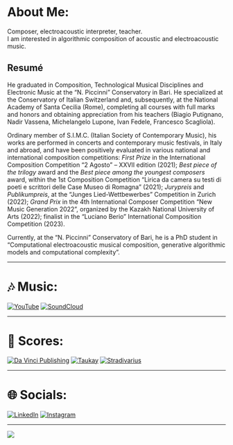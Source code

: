 # About Me:

Composer, electroacoustic interpreter, teacher.\
I am interested in algorithmic composition of acoustic and electroacoustic music.

## Resumé

He graduated in Composition, Technological Musical Disciplines and Electronic Music at the “N. Piccinni” Conservatory in Bari. He specialized at the Conservatory of Italian Switzerland and, subsequently, at the National Academy of Santa Cecilia (Rome), completing all courses with full marks and honors and obtaining appreciation from his teachers (Biagio Putignano, Nadir Vassena, Michelangelo Lupone, Ivan Fedele, Francesco Scagliola).

Ordinary member of S.I.M.C. (Italian Society of Contemporary Music), his works are performed in concerts and contemporary music festivals, in Italy and abroad, and have been positively evaluated in various national and international composition competitions: _First Prize_ in the International Composition Competition “2 Agosto” – XXVII edition (2021); _Best piece of the trilogy_ award and the _Best piece among the youngest composers_ award, within the 1st Composition Competition “Lirica da camera su testi di poeti e scrittori delle Case Museo di Romagna” (2021); _Jurypreis_ and _Publikumpreis_, at the “Junges Lied-Wettbewerbes” Competition in Zurich (2022); _Grand Prix_ in the 4th International Composer Competition “New Music Generation 2022”, organized by the Kazakh National University of Arts (2022); finalist in the “Luciano Berio” International Composition Competition (2023).

Currently, at the “N. Piccinni” Conservatory of Bari, he is a PhD student in “Computational electroacoustic musical composition, generative algorithmic models and computational complexity”.

---

# 🎶 Music:

[![YouTube](https://img.shields.io/badge/YouTube-%23FF0000.svg?logo=YouTube&logoColor=white)](https://www.youtube.com/c/FrancescoVitucciComposer)
[![SoundCloud](https://img.shields.io/badge/-SoundCloud-orange?logo=SoundCloud&logoColor=white)](https://soundcloud.com/francesco_vitucci)

---

# 🎼 Scores:

[![Da Vinci Publishing](https://img.shields.io/badge/Da%20Vinci%20Publishing-Buy-Green?labelColor=beige&style=flat&link=https://davinci-edition.com/composer/francesco-vitucci/)](https://davinci-edition.com/composer/francesco-vitucci/)
[![Taukay](https://img.shields.io/badge/Taukay-Buy(0%E2%82%AC)-black?labelColor=white&style=flat&link=https://www.taukay.it/data1/index.php?option=com_content&view=article&id=988:francesco-vitucci-it&catid=86&lang=it&Itemid=278)](https://www.taukay.it/data1/index.php?option=com_content&view=article&id=988:francesco-vitucci-it&catid=86&lang=it&Itemid=278)
[![Stradivarius](https://img.shields.io/badge/Stradivarius-Buy-white?labelColor=orange&style=flat&link=https://label.stradivarius.it/wp/compositori/vitucci-francesco/)](https://label.stradivarius.it/wp/compositori/vitucci-francesco/)

---

# 🌐 Socials:

[![LinkedIn](https://img.shields.io/badge/LinkedIn-%230077B5.svg?logo=linkedin&logoColor=white)](https://linkedin.com/in/https://www.linkedin.com/in/francesco-vitucci/)
[![Instagram](https://img.shields.io/badge/Instagram-violet?style=flat&logo=instagram&link=https://www.instagram.com/fr.vitucci/?hl=it)](https://www.instagram.com/fr.vitucci/?hl=it)

---

[![](https://visitcount.itsvg.in/api?id=fv-c&label=Profile%20Views&color=0&icon=5&pretty=false)](https://visitcount.itsvg.in)
